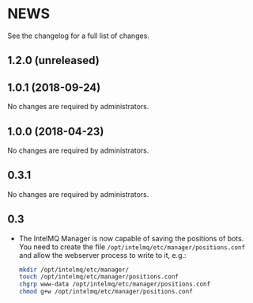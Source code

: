 NEWS
====

See the changelog for a full list of changes.

1.2.0 (unreleased)
------------------


1.0.1 (2018-09-24)
------------------

No changes are required by administrators.


1.0.0 (2018-04-23)
------------------

No changes are required by administrators.


0.3.1
-----

No changes are required by administrators.


0.3
---
* The IntelMQ Manager is now capable of saving the positions of bots.
  You need to create the file `/opt/intelmq/etc/manager/positions.conf` and
  allow the webserver process to write to it, e.g.:
  ```bash
  mkdir /opt/intelmq/etc/manager/
  touch /opt/intelmq/etc/manager/positions.conf
  chgrp www-data /opt/intelmq/etc/manager/positions.conf
  chmod g+w /opt/intelmq/etc/manager/positions.conf
  ```
